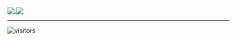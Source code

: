 
<a href="https://github.com/jmcgrath207/">
  <img align="center" src="https://github-readme-stats.vercel.app/api?username=jmcgrath207&count_private=true&show_icons=true&include_all_commits=true" />
</a>

<a href="https://github.com/jmcgrath207/">
  <img align="center" src="https://github-readme-stats.vercel.app/api/top-langs/?username=jmcgrath207&hide=javascript,html,css,typscript&layout=compact&langs_count=20" />
</a>

---

![visitors](https://visitor-badge.glitch.me/badge?page_id=jmcgrath207.github)


<!--
**jmcgrath207/jmcgrath207** is a ✨ _special_ ✨ repository because its `README.md` (this file) appears on your GitHub profile.

Here are some ideas to get you started:

- 🔭 I’m currently working on ...
- 🌱 I’m currently learning ...
- 👯 I’m looking to collaborate on ...
- 🤔 I’m looking for help with ...
- 💬 Ask me about ...
- 📫 How to reach me: ...
- 😄 Pronouns: ...
- ⚡ Fun fact: ...
-->
